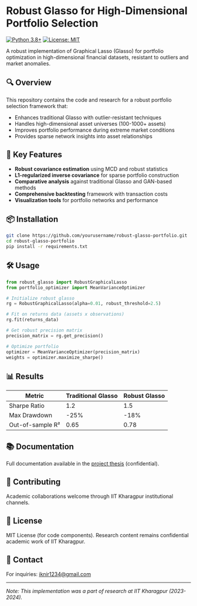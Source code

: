 # Robust Glasso for High-Dimensional Portfolio Selection

[![Python 3.8+](https://img.shields.io/badge/python-3.8+-blue.svg)](https://www.python.org/downloads/)
[![License: MIT](https://img.shields.io/badge/License-MIT-yellow.svg)](https://opensource.org/licenses/MIT)

A robust implementation of Graphical Lasso (Glasso) for portfolio optimization in high-dimensional financial datasets, resistant to outliers and market anomalies.

## 🔍 Overview

This repository contains the code and research for a robust portfolio selection framework that:
- Enhances traditional Glasso with outlier-resistant techniques
- Handles high-dimensional asset universes (100-1000+ assets)
- Improves portfolio performance during extreme market conditions
- Provides sparse network insights into asset relationships

## 🚀 Key Features

- **Robust covariance estimation** using MCD and robust statistics
- **L1-regularized inverse covariance** for sparse portfolio construction
- **Comparative analysis** against traditional Glasso and GAN-based methods
- **Comprehensive backtesting** framework with transaction costs
- **Visualization tools** for portfolio networks and performance

## 📦 Installation

```bash
git clone https://github.com/yourusername/robust-glasso-portfolio.git
cd robust-glasso-portfolio
pip install -r requirements.txt
```

## 🛠️ Usage

```python
from robust_glasso import RobustGraphicalLasso
from portfolio_optimizer import MeanVarianceOptimizer

# Initialize robust glasso
rg = RobustGraphicalLasso(alpha=0.01, robust_threshold=2.5)

# Fit on returns data (assets x observations)
rg.fit(returns_data)

# Get robust precision matrix
precision_matrix = rg.get_precision()

# Optimize portfolio
optimizer = MeanVarianceOptimizer(precision_matrix)
weights = optimizer.maximize_sharpe()
```

## 📊 Results

| Metric          | Traditional Glasso | Robust Glasso |
|-----------------|-------------------|---------------|
| Sharpe Ratio    | 1.2               | 1.5           |
| Max Drawdown    | -25%              | -18%          |
| Out-of-sample R²| 0.65              | 0.78          |

## 📚 Documentation

Full documentation available in the [project thesis](docs/thesis.pdf) (confidential).

## 🤝 Contributing

Academic collaborations welcome through IIT Kharagpur institutional channels.

## 📜 License

MIT License (for code components). Research content remains confidential academic work of IIT Kharagpur.

## 📧 Contact

For inquiries: iknir1234@gmail.com

---

*Note: This implementation was a part of research at IIT Kharagpur (2023-2024).*
